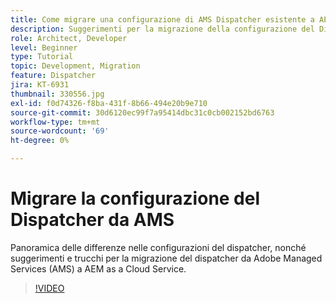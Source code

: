 ```yaml
---
title: Come migrare una configurazione di AMS Dispatcher esistente a AEM as a Cloud Service
description: Suggerimenti per la migrazione della configurazione del Dispatcher AEM da Adobe Managed Services (AMS) a AEM as a Cloud Service.
role: Architect, Developer
level: Beginner
type: Tutorial
topic: Development, Migration
feature: Dispatcher
jira: KT-6931
thumbnail: 330556.jpg
exl-id: f0d74326-f8ba-431f-8b66-494e20b9e710
source-git-commit: 30d6120ec99f7a95414dbc31c0cb002152bd6763
workflow-type: tm+mt
source-wordcount: '69'
ht-degree: 0%

---
```


# Migrare la configurazione del Dispatcher da AMS

Panoramica delle differenze nelle configurazioni del dispatcher, nonché suggerimenti e trucchi per la migrazione del dispatcher da Adobe Managed Services (AMS) a AEM as a Cloud Service.

>[!VIDEO](https://video.tv.adobe.com/v/330556?quality=12&learn=on)
